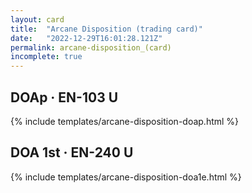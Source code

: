 ```yaml
---
layout: card
title:  "Arcane Disposition (trading card)"
date:   "2022-12-29T16:01:28.121Z"
permalink: arcane-disposition_(card)
incomplete: true
---
```


## DOAp &middot; EN-103 U

{% include templates/arcane-disposition-doap.html %}


## DOA 1st &middot; EN-240 U

{% include templates/arcane-disposition-doa1e.html %}
